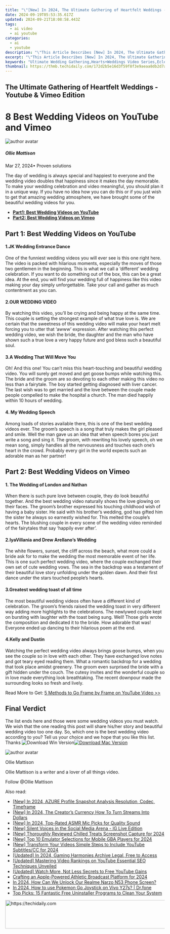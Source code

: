 ```yaml
---
title: "\"[New] In 2024, The Ultimate Gathering of Heartfelt Weddings - Youtube & Vimeo Edition\""
date: 2024-09-19T05:53:35.617Z
updated: 2024-09-21T18:08:58.443Z
tags:
  - ai video
  - ai youtube
categories:
  - ai
  - youtube
description: "\"This Article Describes [New] In 2024, The Ultimate Gathering of Heartfelt Weddings - Youtube & Vimeo Edition\""
excerpt: "\"This Article Describes [New] In 2024, The Ultimate Gathering of Heartfelt Weddings - Youtube & Vimeo Edition\""
keywords: "Ultimate Wedding Gathering,Hearts+Weddings Video Series,Eclectic Love Weddings,Heartfelt Matrimonial Vids,Youtube Weddings Collection,Vimeo Couple Chronicles,Romantic Wedding Reels"
thumbnail: https://thmb.techidaily.com/172d2b5e16d3f59f8f3e9aeaa8db2d7a1dcd42c1282454326ca1c10c6fe01b75.jpg
---
```


## The Ultimate Gathering of Heartfelt Weddings - Youtube & Vimeo Edition

# 8 Best Wedding Videos on YouTube and Vimeo
![author avatar](https://images.wondershare.com/filmora/article-images/ollie-mattison.jpg)

##### Ollie Mattison

 Mar 27, 2024• Proven solutions

The day of wedding is always special and happiest to everyone and the wedding video doubles that happiness since it makes the day memorable. To make your wedding celebration and video meaningful, you should plan it in a unique way. If you have no idea how you can do this or if you just wish to get that amazing wedding atmosphere, we have brought some of the beautiful wedding videos for you.

* [**Part1: Best Wedding Videos on YouTube**](#part1)
* [**Part2: Best Wedding Videos on Vimeo**](#part2)

## Part 1: Best Wedding Videos on YouTube

#### 1.JK Wedding Entrance Dance

One of the funniest wedding videos you will ever see is this one right here. The video is packed with hilarious moments, especially the moves of those two gentlemen in the beginning. This is what we call a ‘different’ wedding celebration. If you want to do something out of the box, this can be a great idea. At the end, you will find your wedding full of happiness like this video making your day simply unforgettable. Take your call and gather as much contentment as you can.

#### 2.OUR WEDDING VIDEO

By watching this video, you’ll be crying and being happy at the same time. This couple is setting the strongest example of what true love is. We are certain that the sweetness of this wedding video will make your heart melt forcing you to utter that ‘awww’ expression. After watching this perfect wedding video, we wish the bride, the daughter and the man who have shown such a true love a very happy future and god bless such a beautiful soul.

#### 3.A Wedding That Will Move You

Oh! And this one! You can’t miss this heart-touching and beautiful wedding video. You will surely get moved and get goose bumps while watching this. The bride and the groom are so devoting to each other making this video no less than a fairytale. The boy started getting diagnosed with liver cancer. The last wish was to get married and the love between the couple made people compelled to make the hospital a church. The man died happily within 10 hours of wedding.

#### 4. My Wedding Speech

Among loads of stories available there, this is one of the best wedding videos ever. The groom’s speech is a song that truly makes the girl pleased and smile. Well the man gave us an idea that when speech bores you just write a song and sing it. The groom, with rewriting his lovely speech, oh we mean song, simply handles all the nervousness and touches each one’s heart in the crowd. Probably every girl in the world expects such an adorable man as her partner!

## Part 2: Best Wedding Videos on Vimeo

#### 1. The Wedding of London and Nathan

When there is such pure love between couple, they do look beautiful together. And the best wedding video naturally shows the love glowing on their faces. The groom’s brother expressed his touching childhood wish of having a baby sister. He said with his brother’s wedding, god has gifted him the sister he always so earnestly wished for. This melted the couple’s hearts. The blushing couple in every scene of the wedding video reminded of the fairytales that say ‘happily ever after’.

#### 2.IyaVillania and Drew Arellano’s Wedding

The white flowers, sunset, the cliff across the beach, what more could a bride ask for to make the wedding the most memorable event of her life. This is one such perfect wedding video, where the couple exchanged their own set of cute wedding vows. The sea in the backdrop was a testament of their beautiful love story unfolding under the golden dawn. And their first dance under the stars touched people’s hearts.

#### 3.Greatest wedding toast of all time

The most beautiful wedding videos often have a different kind of celebration. The groom’s friends raised the wedding toast in very different way adding more highlights to the celebrations. The newlywed couple kept on bursting with laughter with the toast being sung. Well! Those girls wrote the composition and dedicated it to the bride. How adorable that was! Everyone ended up dancing to their hilarious poem at the end.

#### 4.Kelly and Dustin

Watching the perfect wedding video always brings goose bumps, when you see the couple so in love with each other. They have exchanged love notes and got teary eyed reading them. What a romantic backdrop for a wedding that took place amidst greenery. The groom even surprised the bride with a gift hidden under the couch. The cutesy invites and the wonderful couple so in love made everything look breathtaking. The recent downpour made the surrounding looks so fresh and lively.

Read More to Get: [5 Methods to Go Frame by Frame on YouTube Video >>](https://tools.techidaily.com/wondershare/filmora/download/)

## Final Verdict

The list ends here and those were some wedding videos you must watch. We wish that the one reading this post will share his/her story and beautiful wedding video too one day. So, which one is the best wedding video according to you? Tell us your choice and we hope that you like this list. Thanks ![![Download Win Version](https://images.wondershare.com/filmora/guide/download-btn-win.jpg)](https://tools.techidaily.com/wondershare/filmora/download/)[![Download Mac Version](https://images.wondershare.com/filmora/guide/download-btn-mac.jpg)](https://tools.techidaily.com/wondershare/filmora/download/)

![author avatar](https://images.wondershare.com/filmora/article-images/ollie-mattison.jpg)

Ollie Mattison

Ollie Mattison is a writer and a lover of all things video.

Follow @Ollie Mattison

<ins class="adsbygoogle"
     style="display:block"
     data-ad-format="autorelaxed"
     data-ad-client="ca-pub-7571918770474297"
     data-ad-slot="1223367746"></ins>

<ins class="adsbygoogle"
     style="display:block"
     data-ad-client="ca-pub-7571918770474297"
     data-ad-slot="8358498916"
     data-ad-format="auto"
     data-full-width-responsive="true"></ins>

<span class="atpl-alsoreadstyle">Also read:</span>
<div><ul>
<li><a href="https://facebook-video-content.techidaily.com/new-in-2024-azure-profile-snapshot-analysis-resolution-codec-timeframe/"><u>[New] In 2024, AZURE Profile Snapshot Analysis Resolution, Codec, Timeframe</u></a></li>
<li><a href="https://youtube-tips.techidaily.com/n-2024-the-creators-currency-how-to-turn-streams-into-dollars/"><u>[New] In 2024, The Creator’s Currency How To Turn Streams Into Dollars</u></a></li>
<li><a href="https://youtube-tips.techidaily.com/n-2024-top-rated-asmr-mic-picks-for-quality-sound/"><u>[New] In 2024, Top-Rated ASMR Mic Picks for Quality Sound</u></a></li>
<li><a href="https://extra-approaches.techidaily.com/new-silent-voices-in-the-social-media-arena-ig-live-edition/"><u>[New] Silent Voices in the Social Media Arena - IG Live Edition</u></a></li>
<li><a href="https://visual-screen-recording.techidaily.com/new-thoroughly-reviewed-chilled-treats-screenshot-capture-for-2024/"><u>[New] Thoroughly Reviewed Chilled Treats Screenshot Capture for 2024</u></a></li>
<li><a href="https://screen-sharing-recording.techidaily.com/new-top-10-emulator-selections-for-mobile-gba-players-for-2024/"><u>[New] Top 10 Emulator Selections for Mobile GBA Players for 2024</u></a></li>
<li><a href="https://youtube-tips.techidaily.com/ransform-your-videos-simple-steps-to-include-youtube-subtitlescc-for-2024/"><u>[New] Transform Your Videos Simple Steps to Include YouTube Subtitles/CC for 2024</u></a></li>
<li><a href="https://fox-info.techidaily.com/updated-in-2024-gaming-harmonies-archive-legal-free-to-access/"><u>[Updated] In 2024, Gaming Harmonies Archive Legal, Free to Access</u></a></li>
<li><a href="https://youtube-tips.techidaily.com/ed-mastering-video-rankings-on-youtube-essential-seo-techniques-unveiled/"><u>[Updated] Mastering Video Rankings on YouTube Essential SEO Techniques Unveiled</u></a></li>
<li><a href="https://youtube-tips.techidaily.com/ed-watch-more-not-less-secrets-to-free-youtube-gains/"><u>[Updated] Watch More, Not Less Secrets to Free YouTube Gains</u></a></li>
<li><a href="https://youtube-tips.techidaily.com/ing-an-apple-powered-athletic-broadcast-platform-for-2024/"><u>Crafting an Apple-Powered Athletic Broadcast Platform for 2024</u></a></li>
<li><a href="https://easy-unlock-android.techidaily.com/in-2024-how-can-we-unlock-our-realme-narzo-n53-phone-screen-by-drfone-android/"><u>In 2024, How Can We Unlock Our Realme Narzo N53 Phone Screen?</u></a></li>
<li><a href="https://change-location.techidaily.com/in-2024-how-to-use-pokemon-go-joystick-on-vivo-y27s-drfone-by-drfone-virtual-android/"><u>In 2024, How to use Pokemon Go Joystick on Vivo Y27s? | Dr.fone</u></a></li>
<li><a href="https://tech-recovery.techidaily.com/top-picks-15-fantastic-free-uninstaller-programs-to-clean-your-system/"><u>Top Picks: 15 Fantastic Free Uninstaller Programs to Clean Your System</u></a></li>
</ul></div>

<!-- affiliate ads begin -->
<a href="https://appsumo.8odi.net/c/5597632/2068412/7443" target="_top" id="2068412">
  <img src="//a.impactradius-go.com/display-ad/7443-2068412" border="0" alt="https://techidaily.com" width="728" height="90"/>
</a>
<img height="0" width="0" src="https://appsumo.8odi.net/i/5597632/2068412/7443" style="position:absolute;visibility:hidden;" border="0" />
<!-- affiliate ads end -->

